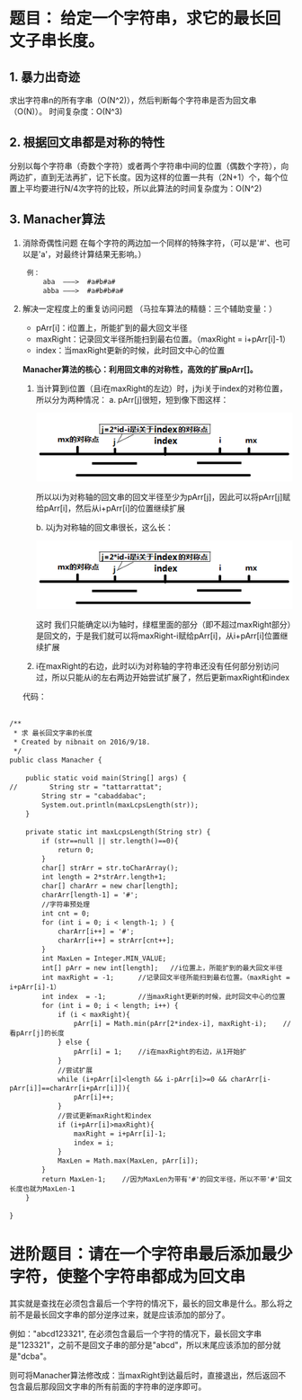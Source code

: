 # 题目： 给定一个字符串，求它的最长回文子串长度。

## 1. 暴力出奇迹
求出字符串n的所有字串（O(N^2)），然后判断每个字符串是否为回文串（O(N)）。
    时间复杂度：O(N^3)
    
## 2. 根据回文串都是对称的特性
分别以每个字符串（奇数个字符）或者两个字符串中间的位置（偶数个字符），向两边扩，直到无法再扩，记下长度。因为这样的位置一共有（2N+1）个，每个位置上平均要进行N/4次字符的比较，所以此算法的时间复杂度为：O(N^2)
    
## 3. Manacher算法
1. 消除奇偶性问题
    在每个字符的两边加一个同样的特殊字符，（可以是'#'、也可以是'a'，对最终计算结果无影响。）

        例：    
            aba  ———>  #a#b#a#
            abba ———>  #a#b#b#a#

2. 解决一定程度上的重复访问问题
    （马拉车算法的精髓：三个辅助变量：）
     - pArr[i]：i位置上，所能扩到的最大回文半径
     - maxRight：记录回文半径所能扫到最右位置。（maxRight = i+pArr[i]-1）
     - index：当maxRight更新的时候，此时回文中心的位置

    **Manacher算法的核心：利用回文串的对称性，高效的扩展pArr[]。**
    
    1. 当计算到i位置（且i在maxRight的左边）时，j为i关于index的对称位置，所以分为两种情况：
        a. pArr[j]很短，短到像下图这样：
        
        ![Manacher-1](../../image/Manacher算法-1.png)
        
        所以以i为对称轴的回文串的回文半径至少为pArr[j]，因此可以将pArr[j]赋给pArr[i]，然后从i+pArr[i]的位置继续扩展
        
        b. 以j为对称轴的回文串很长，这么长：
        
        ![Manacher-2](../../image/Manacher算法-1.png)
        
        这时 我们只能确定以i为轴时，绿框里面的部分（即不超过maxRight部分）是回文的，于是我们就可以将maxRight-i赋给pArr[i]，从i+pArr[i]位置继续扩展
        
    2. i在maxRight的右边，此时以i为对称轴的字符串还没有任何部分别访问过，所以只能从i的左右两边开始尝试扩展了，然后更新maxRight和index
    
    代码：
    
```

/**
 * 求 最长回文字串的长度
 * Created by nibnait on 2016/9/18.
 */
public class Manacher {

    public static void main(String[] args) {
//        String str = "tattarrattat";
        String str = "cabaddabac";
        System.out.println(maxLcpsLength(str));
    }

    private static int maxLcpsLength(String str) {
        if (str==null || str.length()==0){
            return 0;
        }
        char[] strArr = str.toCharArray();
        int length = 2*strArr.length+1;
        char[] charArr = new char[length];
        charArr[length-1] = '#';
        //字符串预处理
        int cnt = 0;
        for (int i = 0; i < length-1; ) {
            charArr[i++] = '#';
            charArr[i++] = strArr[cnt++];
        }
        int MaxLen = Integer.MIN_VALUE;
        int[] pArr = new int[length];   //i位置上，所能扩到的最大回文半径
        int maxRight = -1;      //记录回文半径所能扫到最右位置。（maxRight = i+pArr[i]-1）
        int index  = -1;        //当maxRight更新的时候，此时回文中心的位置
        for (int i = 0; i < length; i++) {
            if (i < maxRight){
                pArr[i] = Math.min(pArr[2*index-i], maxRight-i);    //看pArr[j]的长度
            } else {
                pArr[i] = 1;    //i在maxRight的右边，从1开始扩
            }
            //尝试扩展
            while (i+pArr[i]<length && i-pArr[i]>=0 && charArr[i-pArr[i]]==charArr[i+pArr[i]]){
                pArr[i]++;
            }
            //尝试更新maxRight和index
            if (i+pArr[i]>maxRight){
                maxRight = i+pArr[i]-1;
                index = i;
            }
            MaxLen = Math.max(MaxLen, pArr[i]);
        }
        return MaxLen-1;    //因为MaxLen为带有'#'的回文半径，所以不带'#'回文长度也就为MaxLen-1
    }

}

```
          
          
# 进阶题目：请在一个字符串最后添加最少字符，使整个字符串都成为回文串
其实就是查找在必须包含最后一个字符的情况下，最长的回文串是什么。那么将之前不是最长回文字串的部分逆序过来，就是应该添加的部分了。

例如："abcd123321", 在必须包含最后一个字符的情况下，最长回文字串是"123321"，之前不是回文子串的部分是"abcd"，所以末尾应该添加的部分就是"dcba"。

则可将Manacher算法修改成：当maxRight到达最后时，直接退出，然后返回不包含最后那段回文字串的所有前面的字符串的逆序即可。


    

